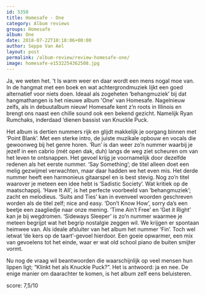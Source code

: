 ```yaml
---
id: 5350
title: Homesafe - One
category: Album reviews
groups: Homesafe
album: One
date: 2018-07-22T10:18:06+00:00
author: Seppe Van Ael
layout: post
permalink: /album-review/review-homesafe-one/
image: homesafe-e1532254362508.jpg
---
```

Ja, we weten het. ’t Is warm weer en daar wordt een mens nogal moe van. In de hangmat met een boek en wat achtergrondmuziek lijkt een goed alternatief voor niets doen. Ideaal als zogeheten ‘behangmuziek’ bij dat hangmathangen is het nieuwe album 'One' van Homesafe. Nagelnieuw zelfs, als in debuutalbum nieuw! Homesafe kent z’n roots in Illinois en brengt ons naast een chille sound ook een bekend gezicht. Namelijk Ryan Rumchaks, inderdaad ‘dienen bassist van Knuckle Puck.

Het album is dertien nummers rijk en glijdt makkelijk je oorgang binnen met ‘Point Blank’. Met een sterke intro, de juiste muzikale opbouw en vocals die gewoonweg bij het genre horen. ‘Run’ is dan weer zo’n nummer waarbij je jezelf in een cabrio (mét open dak, duh) langs de weg ziet scheuren om van het leven te ontsnappen. Het gevoel krijg je voornamelijk door dezelfde redenen als het eerste nummer. ‘Say Something’; de titel alleen doet een melig gezwijmel verwachten, maar daar hadden we het even mis. Het derde nummer heeft een harmonieus gitaarspel en is best stevig. Nog zo’n titel waarover je meteen een idee hebt is ‘Sadistic Society’. Wat kritiek op de maatschappij. ‘Have It All’, is het perfecte voorbeeld van ‘behangmuziek’; zacht en melodieus. ‘Suits and Ties’ kan in evenveel woorden geschreven worden als de titel zelf; nice and easy. ‘Don’t Know How’, sorry da’s een beetje een zaagliedje naar onze mening. ‘Time Ain’t Free’ en ‘Get it Right’ kan je bij wegdromen. ‘Sideways Sleeper’ is zo’n nummer waarmee je meteen begrijpt wat het begrip nostalgie zeggen wil. We krijgen er spontaan heimwee van. Als ideale afsluiter van het album het nummer ‘Fin’. Toch wel ietwat ‘de kers op de taart’-gevoel hierdoor. Een goeie opwarmer, een mix van gevoelens tot het einde, waar er wat old school piano de buiten smijter vormt.

Nu nog de vraag wil beantwoorden die waarschijnlijk op veel mensen hun lippen ligt; “Klinkt het als Knuckle Puck?”. Het is antwoord: ja en nee. De enige manier om daarachter te komen, is het album zelf eens beluisteren.

score: 7,5/10
